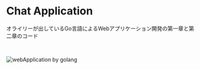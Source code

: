 # Chat Application
オライリーが出しているGo言語によるWebアプリケーション開発の第一章と第二章のコード

<br>

![webApplication by golang](https://www.oreilly.co.jp/books/images/picture_large978-4-87311-752-2.jpeg)
